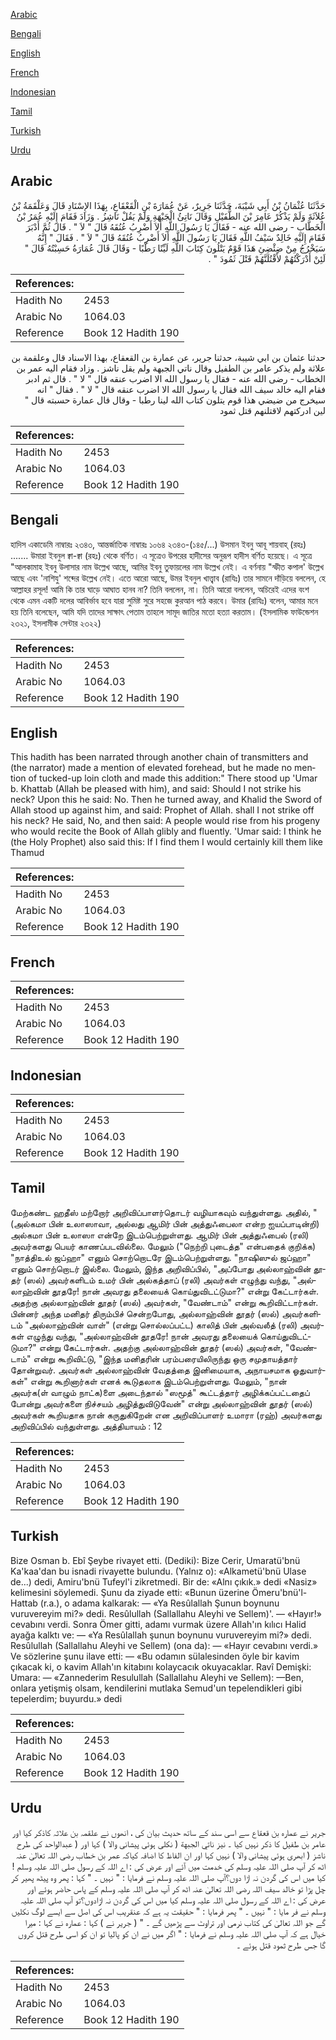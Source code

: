 [Arabic](#arabic)

[Bengali](#bengali)

[English](#english)

[French](#french)

[Indonesian](#indonesian)

[Tamil](#tamil)

[Turkish](#turkish)

[Urdu](#urdu)

## Arabic


<div dir="rtl" lang="ar" style={{fontSize:'larger',backgroundColor:'#f8f9fa',padding:20}}>
حَدَّثَنَا عُثْمَانُ بْنُ أَبِي شَيْبَةَ، حَدَّثَنَا جَرِيرٌ، عَنْ عُمَارَةَ بْنِ الْقَعْقَاعِ، بِهَذَا الإِسْنَادِ قَالَ وَعَلْقَمَةُ بْنُ عُلاَثَةَ وَلَمْ يَذْكُرْ عَامِرَ بْنَ الطُّفَيْلِ وَقَالَ نَاتِئُ الْجَبْهَةِ وَلَمْ يَقُلْ نَاشِزُ ‏.‏ وَزَادَ فَقَامَ إِلَيْهِ عُمَرُ بْنُ الْخَطَّابِ - رضى الله عنه - فَقَالَ يَا رَسُولَ اللَّهِ أَلاَ أَضْرِبُ عُنُقَهُ قَالَ ‏"‏ لاَ ‏"‏ ‏.‏ قَالَ ثُمَّ أَدْبَرَ فَقَامَ إِلَيْهِ خَالِدٌ سَيْفُ اللَّهِ فَقَالَ يَا رَسُولَ اللَّهِ أَلاَ أَضْرِبُ عُنُقَهُ قَالَ ‏"‏ لاَ ‏"‏ ‏.‏ فَقَالَ ‏"‏ إِنَّهُ سَيَخْرُجُ مِنْ ضِئْضِئِ هَذَا قَوْمٌ يَتْلُونَ كِتَابَ اللَّهِ لَيِّنًا رَطْبًا - وَقَالَ قَالَ عُمَارَةُ حَسِبْتُهُ قَالَ ‏"‏ لَئِنْ أَدْرَكْتُهُمْ لأَقْتُلَنَّهُمْ قَتْلَ ثَمُودَ ‏"‏ ‏.‏
</div>
<div style={{backgroundColor:'#f8f9fa',padding:20, marginBottom: 10}}><table> <thead> <tr> <th>References:</th> <th></th> </tr> </thead> <tbody><tr><td>Hadith No</td><td>2453</td></tr><tr><td>Arabic No</td><td>1064.03</td></tr><tr><td>Reference</td><td>Book 12 Hadith 190</td></tr></tbody></table></div>


<div dir="rtl" lang="ar" style={{fontSize:'larger',backgroundColor:'#f8f9fa',padding:20}}>
حدثنا عثمان بن ابي شيبة، حدثنا جرير، عن عمارة بن القعقاع، بهذا الاسناد قال وعلقمة بن علاثة ولم يذكر عامر بن الطفيل وقال ناتي الجبهة ولم يقل ناشز . وزاد فقام اليه عمر بن الخطاب - رضى الله عنه - فقال يا رسول الله الا اضرب عنقه قال " لا " . قال ثم ادبر فقام اليه خالد سيف الله فقال يا رسول الله الا اضرب عنقه قال " لا " . فقال " انه سيخرج من ضيضي هذا قوم يتلون كتاب الله لينا رطبا - وقال قال عمارة حسبته قال " لين ادركتهم لاقتلنهم قتل ثمود
</div>
<div style={{backgroundColor:'#f8f9fa',padding:20, marginBottom: 10}}><table> <thead> <tr> <th>References:</th> <th></th> </tr> </thead> <tbody><tr><td>Hadith No</td><td>2453</td></tr><tr><td>Arabic No</td><td>1064.03</td></tr><tr><td>Reference</td><td>Book 12 Hadith 190</td></tr></tbody></table></div>

## Bengali


<div dir="ltr" lang="bn" style={{fontSize:'larger',backgroundColor:'#f8f9fa',padding:20}}>
হাদিস একাডেমি নাম্বারঃ ২৩৪৩, আন্তর্জাতিক নাম্বারঃ ১০৬৪ ২৩৪৩-(১৪৫/...) উসমান ইবনু আবূ শায়বাহ্ (রহঃ) ....... উমারা ইবনুল ক্বা-ক্বা (রহঃ) থেকে বর্ণিত। এ সূত্রেও উপরের হাদীসের অনুরূপ হাদীস বর্ণিত হয়েছে। এ সূত্রে "আলকামাহ ইবনু উলাসার নাম উল্লেখ আছে, আমির ইবনু তুফায়লের নাম উল্লেখ নেই। এ বর্ণনায় "স্ফীত কপাল' উল্লেখ আছে এবং 'নাশিযু' শব্দের উল্লেখ নেই। এতে আরো আছে, উমর ইবনুল খাত্ত্বাব (রাযিঃ) তার সামনে দাঁড়িয়ে বললেন, হে আল্লাহর রসূল! আমি কি তার ঘাড়ে আঘাত হানব না? তিনি বললেন, না। তিনি আরো বললেন, অচিরেই এদের বংশ থেকে এমন একটি দলের আবির্ভাব হবে যারা সুমিষ্ট সুরে সহজে কুরআন পাঠ করবে। উমার (রাযিঃ) বলেন, আমার মনে হয় তিনি বলেছেন, আমি যদি তাদের সাক্ষাৎ পেতাম তাহলে সামূদ জাতির মতো হত্যা করতাম। (ইসলামিক ফাউন্ডেশন ২৩২১, ইসলামীক সেন্টার ২৩২২)
</div>
<div style={{backgroundColor:'#f8f9fa',padding:20, marginBottom: 10}}><table> <thead> <tr> <th>References:</th> <th></th> </tr> </thead> <tbody><tr><td>Hadith No</td><td>2453</td></tr><tr><td>Arabic No</td><td>1064.03</td></tr><tr><td>Reference</td><td>Book 12 Hadith 190</td></tr></tbody></table></div>

## English


<div dir="ltr" lang="en" style={{fontSize:'larger',backgroundColor:'#f8f9fa',padding:20}}>
This hadith has been narrated through another chain of transmitters and (the narrator) made a mention of elevated forehead, but he made no mention of tucked-up loin cloth and made this addition:" There stood up 'Umar b. Khattab (Allah be pleased with him), and said: Should I not strike his neck? Upon this he said: No. Then he turned away, and Khalid the Sword of Allah stood up against him, and said: Prophet of Allah. shall I not strike off his neck? He said, No, and then said: A people would rise from his progeny who would recite the Book of Allah glibly and fluently. 'Umar said: I think he (the Holy Prophet) also said this: If I find them I would certainly kill them like Thamud
</div>
<div style={{backgroundColor:'#f8f9fa',padding:20, marginBottom: 10}}><table> <thead> <tr> <th>References:</th> <th></th> </tr> </thead> <tbody><tr><td>Hadith No</td><td>2453</td></tr><tr><td>Arabic No</td><td>1064.03</td></tr><tr><td>Reference</td><td>Book 12 Hadith 190</td></tr></tbody></table></div>

## French


<div dir="ltr" lang="fr" style={{fontSize:'larger',backgroundColor:'#f8f9fa',padding:20}}>

</div>
<div style={{backgroundColor:'#f8f9fa',padding:20, marginBottom: 10}}><table> <thead> <tr> <th>References:</th> <th></th> </tr> </thead> <tbody><tr><td>Hadith No</td><td>2453</td></tr><tr><td>Arabic No</td><td>1064.03</td></tr><tr><td>Reference</td><td>Book 12 Hadith 190</td></tr></tbody></table></div>

## Indonesian


<div dir="ltr" lang="id" style={{fontSize:'larger',backgroundColor:'#f8f9fa',padding:20}}>

</div>
<div style={{backgroundColor:'#f8f9fa',padding:20, marginBottom: 10}}><table> <thead> <tr> <th>References:</th> <th></th> </tr> </thead> <tbody><tr><td>Hadith No</td><td>2453</td></tr><tr><td>Arabic No</td><td>1064.03</td></tr><tr><td>Reference</td><td>Book 12 Hadith 190</td></tr></tbody></table></div>

## Tamil


<div dir="ltr" lang="ta" style={{fontSize:'larger',backgroundColor:'#f8f9fa',padding:20}}>
மேற்கண்ட ஹதீஸ் மற்றோர் அறிவிப்பாளர்தொடர் வழியாகவும் வந்துள்ளது. அதில், "(அல்கமா பின் உலாஸாவா, அல்லது ஆமிர் பின் அத்துஃபைலா என்ற ஐயப்பாடின்றி) அல்கமா பின் உலாஸா என்றே இடம்பெற்றுள்ளது. ஆமிர் பின் அத்துஃபைல் (ரலி) அவர்களது பெயர் காணப்படவில்லை. மேலும் ("நெற்றி புடைத்த" என்பதைக் குறிக்க) "நாத்திஉல் ஜப்ஹா" எனும் சொற்றொடரே இடம்பெற்றுள்ளது. "நாஷிஸுல் ஜப்ஹா" எனும் சொற்றொடர் இல்லை. மேலும், இந்த அறிவிப்பில், "அப்போது அல்லாஹ்வின் தூதர் (ஸல்) அவர்களிடம் உமர் பின் அல்கத்தாப் (ரலி) அவர்கள் எழுந்து வந்து, "அல்லாஹ்வின் தூதரே! நான் அவரது தலையைக் கொய்துவிடட்டுமா?" என்று கேட்டார்கள். அதற்கு அல்லாஹ்வின் தூதர் (ஸல்) அவர்கள், "வேண்டாம்" என்று கூறிவிட்டார்கள். பின்னர் அந்த மனிதர் திரும்பிச் சென்றபோது, அல்லாஹ்வின் தூதர் (ஸல்) அவர்களிடம் "அல்லாஹ்வின் வாள்" (என்று சொல்லப்பட்ட) காலித் பின் அல்வலீத் (ரலி) அவர்கள் எழுந்து வந்து, "அல்லாஹ்வின் தூதரே! நான் அவரது தலையைக் கொய்துவிடட்டுமா?" என்று கேட்டார்கள். அதற்கு அல்லாஹ்வின் தூதர் (ஸல்) அவர்கள், "வேண்டாம்" என்று கூறிவிட்டு, "இந்த மனிதரின் பரம்பரையிலிருந்து ஒரு சமுதாயத்தார் தோன்றுவர். அவர்கள் அல்லாஹ்வின் வேதத்தை இனிமையாக, அநாயசமாக ஓதுவார்கள்" என்று கூறினார்கள் எனக் கூடுதலாக இடம்பெற்றுள்ளது. மேலும், "நான் அவர்க(ள் வாழும் நாட்க)ளை அடைந்தால் "ஸமூத்" கூட்டத்தார் அழிக்கப்பட்டதைப் போன்று அவர்களை நிச்சயம் அழித்துவிடுவேன்" என்று அல்லாஹ்வின் தூதர் (ஸல்) அவர்கள் கூறியதாக நான் கருதுகிறேன் என அறிவிப்பாளர் உமாரா (ரஹ்) அவர்களது அறிவிப்பில் வந்துள்ளது. அத்தியாயம் : 12
</div>
<div style={{backgroundColor:'#f8f9fa',padding:20, marginBottom: 10}}><table> <thead> <tr> <th>References:</th> <th></th> </tr> </thead> <tbody><tr><td>Hadith No</td><td>2453</td></tr><tr><td>Arabic No</td><td>1064.03</td></tr><tr><td>Reference</td><td>Book 12 Hadith 190</td></tr></tbody></table></div>

## Turkish


<div dir="ltr" lang="tr" style={{fontSize:'larger',backgroundColor:'#f8f9fa',padding:20}}>
Bize Osman b. Ebî Şeybe rivayet etti. (Dediki): Bize Cerir, Umaratü'bnü Ka'kaa'dan bu isnadi rivayette bulundu. (Yalnız o): «Alkametü'bnü Ulase de...) dedi, Amiru'bnü Tufeyl'i zikretmedi. Bir de: «Alnı çıkık.» dedi «Nasiz» kelimesini söylemedi. Şunu da ziyade etti: «Bunun üzerine Ömeru'bnü'l-Hattab (r.a.), o adama kalkarak: — «Ya Resûlallah Şunun boynunu vuruvereyim mi?» dedi. Resûlullah (Sallallahu Aleyhi ve Sellem)'. — «Hayır!» cevabını verdi. Sonra Ömer gitti, adamı vurmak üzere Allah'ın kılıcı Halid ayağa kalktı ve: — «Ya Resûlallah şunun boynunu vuruvereyim mi?» dedi. Resûlullah (Sallallahu Aleyhi ve Sellem) (ona da): — «Hayır cevabını verdi.» Ve sözlerine şunu ilave etti: — «Bu odamın sülalesinden öyle bir kavim çıkacak ki, o kavim Allah'ın kitabını kolaycacık okuyacaklar. Ravî Demişki: Umara: — «Zannederim Resulullah (Sallallahu Aleyhi ve Sellem): —Ben, onlara yetişmiş olsam, kendilerini mutlaka Semud'un tepelendikleri gibi tepelerdim; buyurdu.» dedi
</div>
<div style={{backgroundColor:'#f8f9fa',padding:20, marginBottom: 10}}><table> <thead> <tr> <th>References:</th> <th></th> </tr> </thead> <tbody><tr><td>Hadith No</td><td>2453</td></tr><tr><td>Arabic No</td><td>1064.03</td></tr><tr><td>Reference</td><td>Book 12 Hadith 190</td></tr></tbody></table></div>

## Urdu


<div dir="rtl" lang="ur" style={{fontSize:'larger',backgroundColor:'#f8f9fa',padding:20}}>
جریر نے عمارہ بن قعقاع سے اسی سند کے ساتھ حدیث بیان کی ، انھوں نے علقمہ بن علاثہ کاذکر کیا اور عامر بن طفیل کا ذکر نہیں کیا ۔ نیز ناتي الجبهة ( نکلی ہوئی پیشانی والا ) کہا اور ( عبدالواحد کی طرح ناشز ( ابھری ہوئی پیشانی والا ) نہیں کہا اور ان الفاظ کا اضافہ کیاکہ عمر بن خطاب رضی اللہ تعالیٰ عنہ اٹھ کر آپ صلی اللہ علیہ وسلم کی خدمت میں آئے اور عرض کی : اے اللہ کے رسول صلی اللہ علیہ وسلم !کیا میں اس کی گردن نہ اڑا دوں؟آپ صلی اللہ علیہ وسلم نے فرمایا : " نہیں ۔ " کہا : پھر وہ پیٹھ پھیر کر چل پڑا تو خالد سیف اللہ رضی اللہ تعالیٰ عنہ اٹھ کر آپ صلی اللہ علیہ وسلم کے پاس حاضر ہوئے اور عرض کی : اے اللہ کے رسول صلی اللہ علیہ وسلم کیا میں اس کی گردن نہ اڑادوں؟تو آپ صلی اللہ علیہ وسلم نے فر مایا : " نہیں ۔ " پھر فرمایا : " حقیقت یہ ہے کہ عنقریب اس کی اصل سے ایسے لوگ نکلیں گے جو اللہ تعالیٰ کی کتاب نرمی اور تراوٹ سے پڑھیں گے ۔ " ( جریر نے ) کہا : عمارہ نے کہا : میرا خیال ہے کہ آپ صلی اللہ علیہ وسلم نے فرمایا : " اگر میں نے ان کو پالیا تو ان کو اسی طرح قتل کروں گا جس طرح ثمود قتل ہوئے ۔
</div>
<div style={{backgroundColor:'#f8f9fa',padding:20, marginBottom: 10}}><table> <thead> <tr> <th>References:</th> <th></th> </tr> </thead> <tbody><tr><td>Hadith No</td><td>2453</td></tr><tr><td>Arabic No</td><td>1064.03</td></tr><tr><td>Reference</td><td>Book 12 Hadith 190</td></tr></tbody></table></div>